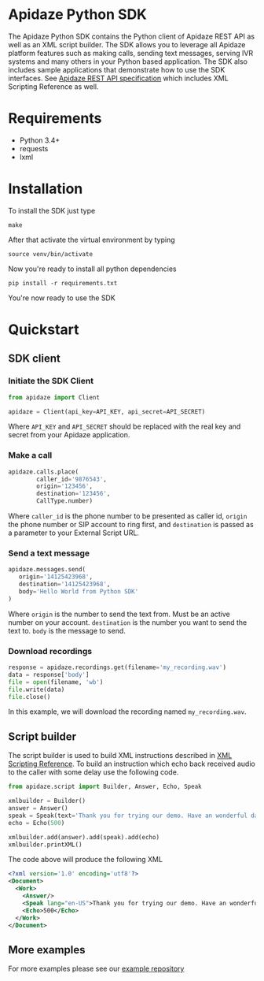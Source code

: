 # Apidaze Python SDK

The Apidaze Python SDK contains the Python client of Apidaze REST API as well as an XML script builder.
The SDK allows you to leverage all Apidaze platform features such as making calls, sending text messages, serving IVR systems and many others in your Python based application.
The SDK also includes sample applications that demonstrate how to use the SDK interfaces.
See [Apidaze REST API specification](https://apidocs.voipinnovations.com) which includes XML Scripting Reference as well.

# Requirements
- Python 3.4+
- requests
- lxml

# Installation

To install the SDK just type

`make`

After that activate the virtual environment by typing

`source venv/bin/activate`

Now you're ready to install all python dependencies

`pip install -r requirements.txt`

You're now ready to use the SDK

# Quickstart

## SDK client

### Initiate the SDK Client

```python
from apidaze import Client

apidaze = Client(api_key=API_KEY, api_secret=API_SECRET)
```

Where `API_KEY` and `API_SECRET` should be replaced with the real key and secret from your Apidaze application.

### Make a call

```python
apidaze.calls.place(
        caller_id='9876543',
        origin='123456',
        destination='123456',
        CallType.number)
```

Where `caller_id` is the phone number to be presented as caller id, `origin` the phone number or SIP account to ring first, and `destination` is passed as a parameter to your External Script URL.

### Send a text message

```python
apidaze.messages.send(
   origin='14125423968',
   destination='14125423968',
   body='Hello World from Python SDK'
)
```

Where `origin` is the number to send the text from. Must be an active number on your account.
`destination` is the number you want to send the text to.
`body` is the message to send.

### Download recordings

```python
response = apidaze.recordings.get(filename='my_recording.wav')
data = response['body']
file = open(filename, 'wb')
file.write(data)
file.close()
```

In this example, we will download the recording named `my_recording.wav`.

## Script builder

The script builder is used to build XML instructions described in [XML Scripting Reference](https://apidocs.voipinnovations.com).
To build an instruction which echo back received audio to the caller with some delay use the following code.

```python
from apidaze.script import Builder, Answer, Echo, Speak

xmlbuilder = Builder()
answer = Answer()
speak = Speak(text='Thank you for trying our demo. Have an wonderful day!')
echo = Echo(500)

xmlbuilder.add(answer).add(speak).add(echo)
xmlbuilder.printXML()
```

The code above will produce the following XML

```xml
<?xml version='1.0' encoding='utf8'?>
<Document>
  <Work>
    <Answer/>
    <Speak lang="en-US">Thank you for trying our demo. Have an wonderful day!</Speak>
    <Echo>500</Echo>
  </Work>
</Document>
```

## More examples

For more examples please see our [example repository](https://github.com/apidaze/sdk-python/tree/master/examples)